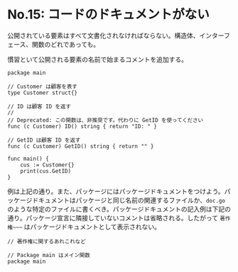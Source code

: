 # No.15: コードのドキュメントがない

公開されている要素はすべて文書化されなければならない。構造体、インターフェース、関数のどれであっても。

慣習といて公開される要素の名前で始まるコメントを追加する。

```
package main

// Customer は顧客を表す
type Customer struct{}

// ID は顧客 ID を返す
//
// Deprecated: この関数は、非推奨です。代わりに GetID を使ってください
func (c Customer) ID() string { return "ID: " }

// GetID は顧客 ID を返す
func (c Customer) GetID() string { return "" }

func main() {
	cus := Customer{}
	print(cus.GetID)
}

```

例は上記の通り。また、パッケージにはパッケージドキュメントをつけよう。パッケージドキュメントはパッケージと同じ名前の関連するファイルか、`doc.go` のような特定のファイルに書くべき。パッケージドキュメントの記入例は下記の通り。パッケージ宣言に隣接していないコメントは省略される。したがって `著作権~~~` はパッケージドキュメントとして表示されない。

```
// 著作権に関するあれこれなど

// Package main はメイン関数
package main
```